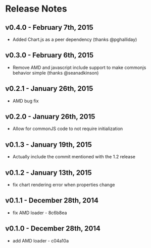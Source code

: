 # Release Notes

## v0.4.0 - February 7th, 2015
- Added Chart.js as a peer dependency (thanks @pghalliday)

## v0.3.0 - February 6th, 2015
- Remove AMD and javascript include support to make commonjs behavior simple (thanks @seanadkinson)

## v0.2.1 - January 26th, 2015
- AMD bug fix


## v0.2.0 - January 26th, 2015
- Allow for commonJS code to not require initialization


## v0.1.3 - January 19th, 2015
- Actually include the commit mentioned with the 1.2 release


## v0.1.2 - January 13th, 2015
- fix chart rendering error when properties change


## v0.1.1 - December 28th, 2014
- fix AMD loader - 8c6b8ea


## v0.1.0 - December 28th, 2014
- add AMD loader - c04a10a

